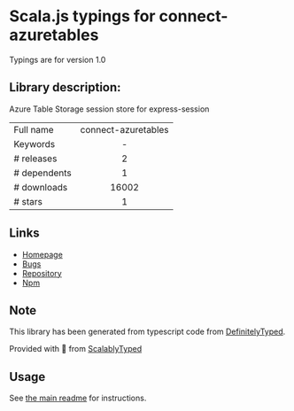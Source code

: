
# Scala.js typings for connect-azuretables

Typings are for version 1.0

## Library description:
Azure Table Storage session store for express-session

|                    |                 |
| ------------------ | :-------------: |
| Full name          | connect-azuretables |
| Keywords           | - |
| # releases         | 2 |
| # dependents       | 1 |
| # downloads        | 16002 |
| # stars            | 1 |

## Links
- [Homepage](https://github.com/mike-goodwin/connect-azuretables)
- [Bugs](https://github.com/mike-goodwin/connect-azuretables/issues)
- [Repository](https://github.com/mike-goodwin/connect-azuretables)
- [Npm](https://www.npmjs.com/package/connect-azuretables)
    


## Note
This library has been generated from typescript code from [DefinitelyTyped](https://definitelytyped.org).

Provided with :purple_heart: from [ScalablyTyped](https://github.com/oyvindberg/ScalablyTyped)

## Usage
See [the main readme](../../readme.md) for instructions.


